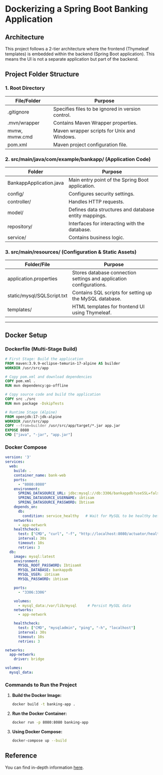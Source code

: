 # Dockerizing a Spring Boot Banking Application

## Architecture

This project follows a 2-tier architecture where the frontend (Thymeleaf templates) is embedded within the backend (Spring Boot application). This means the UI is not a separate application but part of the backend.

## Project Folder Structure

### 1. Root Directory

| File/Folder      | Purpose                                                                 |
|------------------|-------------------------------------------------------------------------|
| .gitignore       | Specifies files to be ignored in version control.                      |
| .mvn/wrapper     | Contains Maven Wrapper properties.                                      |
| mvnw, mvnw.cmd   | Maven wrapper scripts for Unix and Windows.                             |
| pom.xml          | Maven project configuration file.                                       |

### 2. src/main/java/com/example/bankapp/ (Application Code)

| Folder                        | Purpose                                                                 |
|-------------------------------|-------------------------------------------------------------------------|
| BankappApplication.java       | Main entry point of the Spring Boot application.                        |
| config/                       | Configures security settings.                                           |
| controller/                   | Handles HTTP requests.                                                  |
| model/                        | Defines data structures and database entity mappings.                   |
| repository/                   | Interfaces for interacting with the database.                           |
| service/                      | Contains business logic.                                                |

### 3. src/main/resources/ (Configuration & Static Assets)

| Folder/File               | Purpose                                                                 |
|---------------------------|-------------------------------------------------------------------------|
| application.properties    | Stores database connection settings and application configurations.     |
| static/mysql/SQLScript.txt| Contains SQL scripts for setting up the MySQL database.                 |
| templates/                | HTML templates for frontend UI using Thymeleaf.                         |


---
## Docker Setup

### Dockerfile (Multi-Stage Build)

```dockerfile
# First Stage: Build the application
FROM maven:3.9.9-eclipse-temurin-17-alpine AS builder
WORKDIR /usr/src/app

# Copy pom.xml and download dependencies
COPY pom.xml .
RUN mvn dependency:go-offline

# Copy source code and build the application
COPY src ./src
RUN mvn package -DskipTests

# Runtime Stage (Alpine)
FROM openjdk:17-jdk-alpine
WORKDIR /usr/src/app
COPY --from=builder /usr/src/app/target/*.jar app.jar
EXPOSE 8080
CMD ["java", "-jar", "app.jar"]
```

### Docker Compose

```yaml
version: '3'
services:
  web:
    build: .
    container_name: bank-web
    ports:
      - "8080:8080"
    environment:
      SPRING_DATASOURCE_URL: jdbc:mysql://db:3306/bankappdb?useSSL=false&serverTimezone=UTC
      SPRING_DATASOURCE_USERNAME: ibtisam
      SPRING_DATASOURCE_PASSWORD: Ibtisam
    depends_on:
      db:
        condition: service_healthy   # Wait for MySQL to be healthy before starting the app
    networks:
      - app-network  
    healthcheck:
      test: ["CMD", "curl", "-f", "http://localhost:8080/actuator/health"]
      interval: 30s
      timeout: 10s
      retries: 3
  db:
    image: mysql:latest
    environment:
      MYSQL_ROOT_PASSWORD: IbtisamX
      MYSQL_DATABASE: bankappdb
      MYSQL_USER: ibtisam 
      MYSQL_PASSWORD: ibtisam

    ports:
      - "3306:3306"

    volumes:
      - mysql_data:/var/lib/mysql     # Persist MySQL data
    networks:
      - app-network

    healthcheck:
      test: ["CMD", "mysqladmin", "ping", "-h", "localhost"]
      interval: 30s
      timeout: 10s
      retries: 3

networks:
  app-network:
    driver: bridge

volumes:
  mysql_data:      
```

### Commands to Run the Project

1. **Build the Docker Image:**
   ```sh
   docker build -t banking-app .
   ```

2. **Run the Docker Container:**
   ```sh
   docker run -p 8080:8080 banking-app
   ```

3. **Using Docker Compose:**
   ```sh
   docker-compose up --build
   ```

## Reference

You can find in-depth information [here](Dockerization.md).